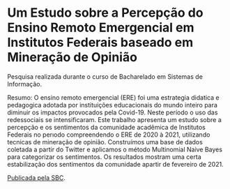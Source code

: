 # Um Estudo sobre a Percepção do Ensino Remoto Emergencial em Institutos Federais baseado em Mineração de Opinião

Pesquisa realizada durante o curso de Bacharelado em Sistemas de Informação.

Resumo: 
O ensino remoto emergencial (ERE) foi uma estrategia didatica e pedagogica adotada por instituições educacionais do mundo inteiro para diminuir os impactos provocados  pela Covid-19. Neste período o uso das redessociais se intensificaram. Este trabalho apresenta um estudo sobre a percepção e os sentimentos da comunidade acadêmica de Institutos Federais no perıodo compreendendo o ERE de 2020 à 2021,  utilizando tecnicas de mineração de opinião. Construímos uma base de dados coletada a partir do Twitter e aplicamos o método Multinomial Naive Bayes para categorizar os sentimentos. Os resultados mostram uma certa estabilização dos sentimentos da comunidade apartir de fevereiro de 2021.

[Publicada pela SBC](https://sol.sbc.org.br/index.php/encompif/article/view/20435).

